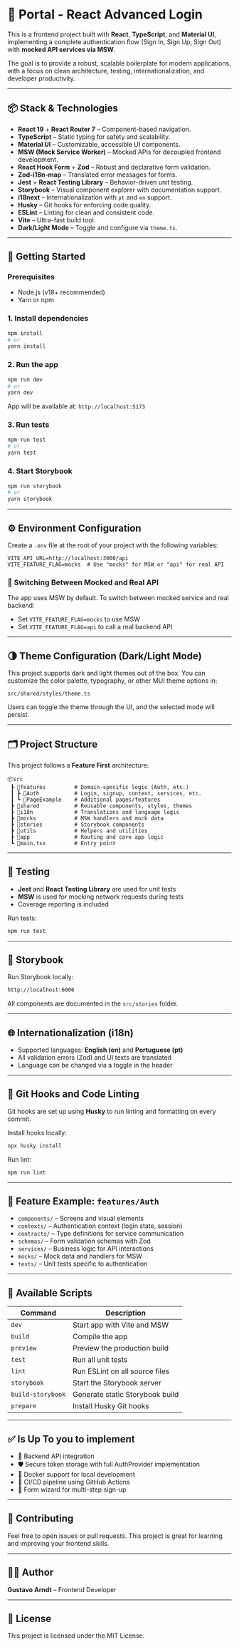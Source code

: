 
# 🔐 Portal - React Advanced Login

This is a frontend project built with **React**, **TypeScript**, and **Material UI**, implementing a complete authentication flow (Sign In, Sign Up, Sign Out) with **mocked API services via MSW**.

The goal is to provide a robust, scalable boilerplate for modern applications, with a focus on clean architecture, testing, internationalization, and developer productivity.

---

## 📦 Stack & Technologies

- **React 19** + **React Router 7** – Component-based navigation.
- **TypeScript** – Static typing for safety and scalability.
- **Material UI** – Customizable, accessible UI components.
- **MSW (Mock Service Worker)** – Mocked APIs for decoupled frontend development.
- **React Hook Form** + **Zod** – Robust and declarative form validation.
- **Zod-i18n-map** – Translated error messages for forms.
- **Jest** + **React Testing Library** – Behavior-driven unit testing.
- **Storybook** – Visual component explorer with documentation support.
- **i18next** – Internationalization with `pt` and `en` support.
- **Husky** – Git hooks for enforcing code quality.
- **ESLint** – Linting for clean and consistent code.
- **Vite** – Ultra-fast build tool.
- **Dark/Light Mode** – Toggle and configure via `theme.ts`.

---

## 🚀 Getting Started

### Prerequisites

- Node.js (v18+ recommended)
- Yarn or npm

### 1. Install dependencies

```bash
npm install
# or
yarn install
```

### 2. Run the app

```bash
npm run dev
# or
yarn dev
```

App will be available at: `http://localhost:5173`

### 3. Run tests

```bash
npm run test
# or
yarn test
```

### 4. Start Storybook

```bash
npm run storybook
# or
yarn storybook
```

---

## ⚙️ Environment Configuration

Create a `.env` file at the root of your project with the following variables:

```env
VITE_API_URL=http://localhost:3000/api
VITE_FEATURE_FLAG=mocks  # Use "mocks" for MSW or "api" for real API
```

### 🔄 Switching Between Mocked and Real API

The app uses MSW by default. To switch between mocked service and real backend:

- Set `VITE_FEATURE_FLAG=mocks` to use MSW
- Set `VITE_FEATURE_FLAG=api` to call a real backend API

---

## 🌗 Theme Configuration (Dark/Light Mode)

This project supports dark and light themes out of the box. You can customize the color palette, typography, or other MUI theme options in:

```
src/shared/styles/theme.ts
```

Users can toggle the theme through the UI, and the selected mode will persist.

---

## 🗂 Project Structure

This project follows a **Feature First** architecture:

```
📦src
 ┣ 📂features         # Domain-specific logic (Auth, etc.)
 ┃ ┣ 📂Auth           # Login, signup, context, services, etc.
 ┃ ┗ 📂PageExample    # Additional pages/features
 ┣ 📂shared           # Reusable components, styles, themes
 ┣ 📂i18n             # Translations and language logic
 ┣ 📂mocks            # MSW handlers and mock data
 ┣ 📂stories          # Storybook components
 ┣ 📂utils            # Helpers and utilities
 ┣ 📂app              # Routing and core app logic
 ┗ 📜main.tsx         # Entry point
```

---

## 🧪 Testing

- **Jest** and **React Testing Library** are used for unit tests
- **MSW** is used for mocking network requests during tests
- Coverage reporting is included

Run tests:

```bash
npm run test
```

---

## 📖 Storybook

Run Storybook locally:

```bash
http://localhost:6006
```

All components are documented in the `src/stories` folder.

---

## 🌐 Internationalization (i18n)

- Supported languages: **English (en)** and **Portuguese (pt)**
- All validation errors (Zod) and UI texts are translated
- Language can be changed via a toggle in the header

---

## 🧹 Git Hooks and Code Linting

Git hooks are set up using **Husky** to run linting and formatting on every commit.

Install hooks locally:

```bash
npx husky install
```

Run lint:

```bash
npm run lint
```

---

## 📁 Feature Example: `features/Auth`

- `components/` – Screens and visual elements
- `contexts/` – Authentication context (login state, session)
- `contracts/` – Type definitions for service communication
- `schemas/` – Form validation schemas with Zod
- `services/` – Business logic for API interactions
- `mocks/` – Mock data and handlers for MSW
- `tests/` – Unit tests specific to authentication

---

## 📜 Available Scripts

| Command                | Description                              |
|------------------------|------------------------------------------|
| `dev`                  | Start app with Vite and MSW              |
| `build`                | Compile the app                          |
| `preview`              | Preview the production build             |
| `test`                 | Run all unit tests                       |
| `lint`                 | Run ESLint on all source files           |
| `storybook`            | Start the Storybook server               |
| `build-storybook`      | Generate static Storybook build          |
| `prepare`              | Install Husky Git hooks                  |

---

## ✅ Is Up To you to implement

- 🔗 Backend API integration
- 🛡️ Secure token storage with full AuthProvider implementation
- 🐳 Docker support for local development
- 🚀 CI/CD pipeline using GitHub Actions
- 🧩 Form wizard for multi-step sign-up

---

## 🤝 Contributing

Feel free to open issues or pull requests. This project is great for learning and improving your frontend skills.

---

## 👨‍💻 Author

**Gustavo Arndt** – Frontend Developer

---

## 📝 License

This project is licensed under the MIT License.
